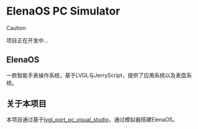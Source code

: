 ﻿# ElenaOS PC Simulator

> [!CAUTION]
> 项目正在开发中...

## ElenaOS

一款智能手表操作系统，基于LVGL与JerryScript，提供了应用系统以及表盘系统。

## 关于本项目
本项目通过基于[lvgl_port_pc_visual_studio](https://github.com/lvgl/lv_port_pc_visual_studio)，通过模拟器搭建ElenaOS。
